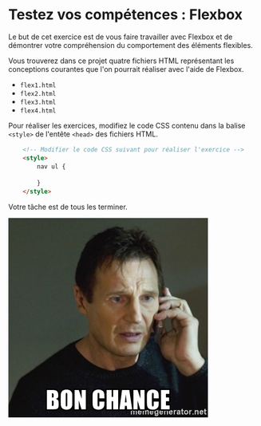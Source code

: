 # Testez vos compétences : Flexbox

Le but de cet exercice est de vous faire travailler avec Flexbox et de 
démontrer votre compréhension du comportement des éléments flexibles.

Vous trouverez dans ce projet quatre fichiers HTML représentant les
conceptions courantes que l'on pourrait réaliser avec l'aide de Flexbox.

* `flex1.html`
* `flex2.html`
* `flex3.html`
* `flex4.html`

Pour réaliser les exercices, modifiez le code CSS contenu 
dans la balise `<style>` de l'entête `<head>` des fichiers HTML.

````html
    <!-- Modifier le code CSS suivant pour réaliser l'exercice -->
    <style>
        nav ul {

        }
    </style>
````

Votre tâche est de tous les terminer.

![](_src/bon-chance.jpg)
